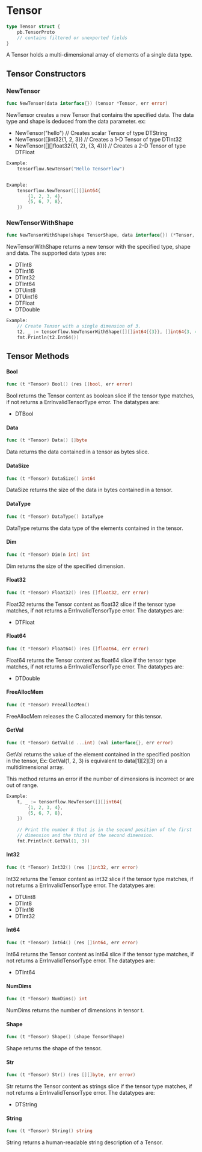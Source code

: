 # Tensor

```Go
type Tensor struct {
    pb.TensorProto
    // contains filtered or unexported fields
}
```

A Tensor holds a multi-dimensional array of elements of a single data type.

## Tensor Constructors

### NewTensor

```go
func NewTensor(data interface{}) (tensor *Tensor, err error)
```

NewTensor creates a new Tensor that contains the specified data. The data type
and shape is deduced from the data parameter. ex:

- NewTensor("hello") // Creates scalar Tensor of type DTString
- NewTensor([]int32{1, 2, 3}) // Creates a 1-D Tensor of type DTInt32
- NewTensor([][]float32{{1, 2}, {3, 4}}) // Creates a 2-D Tensor of type DTFloat

```Go
Example:
	tensorflow.NewTensor("Hello TensorFlow")


Example:
	tensorflow.NewTensor([][]int64{
	    {1, 2, 3, 4},
	    {5, 6, 7, 8},
	})


```

### NewTensorWithShape

```go
func NewTensorWithShape(shape TensorShape, data interface{}) (*Tensor, error)
```

NewTensorWithShape returns a new tensor with the specified type, shape and data.
The supported data types are:

- DTInt8
- DTInt16
- DTInt32
- DTInt64
- DTUint8
- DTUint16
- DTFloat
- DTDouble

```Go
Example:
	// Create Tensor with a single dimension of 3.
	t2, _ := tensorflow.NewTensorWithShape([][]int64{{3}}, []int64{3, 4, 5})
	fmt.Println(t2.Int64())


```

## Tensor Methods

#### Bool

```go
func (t *Tensor) Bool() (res []bool, err error)
```

Bool returns the Tensor content as boolean slice if the tensor type matches, if
not returns a ErrInvalidTensorType error. The datatypes are:

  - DTBool

#### Data

```go
func (t *Tensor) Data() []byte
```

Data returns the data contained in a tensor as bytes slice.

#### DataSize

```go
func (t *Tensor) DataSize() int64
```

DataSize returns the size of the data in bytes contained in a tensor.

#### DataType

```go
func (t *Tensor) DataType() DataType
```

DataType returns the data type of the elements contained in the tensor.

#### Dim

```go
func (t *Tensor) Dim(n int) int
```

Dim returns the size of the specified dimension.

#### Float32

```go
func (t *Tensor) Float32() (res []float32, err error)
```

Float32 returns the Tensor content as float32 slice if the tensor type matches,
if not returns a ErrInvalidTensorType error. The datatypes are:

  - DTFloat

#### Float64

```go
func (t *Tensor) Float64() (res []float64, err error)
```

Float64 returns the Tensor content as float64 slice if the tensor type matches,
if not returns a ErrInvalidTensorType error. The datatypes are:

  - DTDouble

#### FreeAllocMem

```go
func (t *Tensor) FreeAllocMem()
```

FreeAllocMem releases the C allocated memory for this tensor.

#### GetVal

```go
func (t *Tensor) GetVal(d ...int) (val interface{}, err error)
```

GetVal returns the value of the element contained in the specified position in
the tensor, Ex: GetVal(1, 2, 3) is equivalent to data[1][2][3] on a
multidimensional array.

  This method returns an error if the number of dimensions is incorrect or
  are out of range.

```Go
Example:
	t, _ := tensorflow.NewTensor([][]int64{
	    {1, 2, 3, 4},
	    {5, 6, 7, 8},
	})
	
	// Print the number 8 that is in the second position of the first
	// dimension and the third of the second dimension.
	fmt.Println(t.GetVal(1, 3))


```

#### Int32

```go
func (t *Tensor) Int32() (res []int32, err error)
```

Int32 returns the Tensor content as int32 slice if the tensor type matches, if
not returns a ErrInvalidTensorType error. The datatypes are:

  - DTUint8
  - DTInt8
  - DTInt16
  - DTInt32

#### Int64

```go
func (t *Tensor) Int64() (res []int64, err error)
```

Int64 returns the Tensor content as int64 slice if the tensor type matches, if
not returns a ErrInvalidTensorType error. The datatypes are:

  - DTInt64

#### NumDims

```go
func (t *Tensor) NumDims() int
```

NumDims returns the number of dimensions in tensor t.

#### Shape

```go
func (t *Tensor) Shape() (shape TensorShape)
```

Shape returns the shape of the tensor.

#### Str

```go
func (t *Tensor) Str() (res [][]byte, err error)
```

Str returns the Tensor content as strings slice if the tensor type matches, if
not returns a ErrInvalidTensorType error. The datatypes are:

  - DTString

#### String

```go
func (t *Tensor) String() string
```

String returns a human-readable string description of a Tensor.

